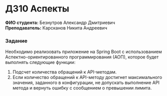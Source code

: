 # ДЗ10 Аспекты

**ФИО студента:** Безнутров Александр Дмитриевич  
**Преподаватель:** Карсканов Никита Андреевич

### Задание

Необходимо реализовать приложение на Spring Boot с использованием Аспектно-ориентированного программирования (АОП), которое будет выполнять следующие функции:

1. Подсчет количества обращений к API-методам.
2. Если количество обращений к API-методу достигнет максимального значения, заданного в конфигурации, не допускать выполнение API метода и вернуть ошибку с сообщением о превышении лимита.